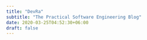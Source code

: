 ```yaml
---
title: "DevRa"
subtitle: "The Practical Software Engineering Blog"
date: 2020-03-25T04:52:30+06:00
draft: false
---
```


<!-- You can add a short description if you want -->